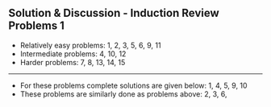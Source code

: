 ## Solution & Discussion - Induction Review Problems 1

- Relatively easy problems: 1, 2, 3, 5, 6, 9, 11
- Intermediate problems: 4, 10, 12
- Harder problems: 7, 8, 13, 14, 15

---

- For these problems complete solutions are given below: 1, 4, 5, 9, 10
- These problems are similarly done as problems above: 2, 3, 6,
